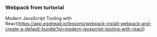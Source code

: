 ### Webpack from turtorial 

Modern JavaScript Tooling with React(https://app.egghead.io/lessons/webpack-install-webpack-and-create-a-default-bundle?pl=modern-javascript-tooling-with-react)
